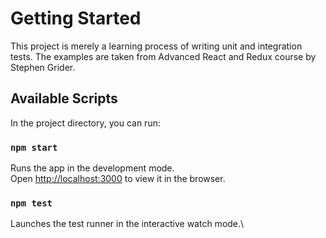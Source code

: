 # Getting Started

This project is merely a learning process of writing unit and 
integration tests. The examples are taken from Advanced React and Redux 
course by Stephen Grider.

## Available Scripts

In the project directory, you can run:

### `npm start`

Runs the app in the development mode.\
Open [http://localhost:3000](http://localhost:3000) to view it in the browser.

### `npm test`

Launches the test runner in the interactive watch mode.\